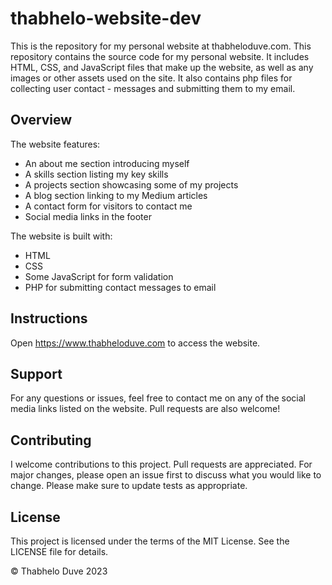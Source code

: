 # thabhelo-website-dev
This is the repository for my personal website at thabheloduve.com.
This repository contains the source code for my personal website. It includes HTML, CSS, and JavaScript files that make up the website, as well as any images or other assets used on the site. It also contains php files for collecting user contact - messages and submitting them to my email.

## Overview
The website features:
- An about me section introducing myself
- A skills section listing my key skills
- A projects section showcasing some of my projects  
- A blog section linking to my Medium articles
- A contact form for visitors to contact me
- Social media links in the footer  

The website is built with:
- HTML 
- CSS
- Some JavaScript for form validation
- PHP for submitting contact messages to email

## Instructions
Open https://www.thabheloduve.com to access the website.

## Support
For any questions or issues, feel free to contact me on any of the social media links listed on the website. Pull requests are also welcome!

## Contributing
I welcome contributions to this project. Pull requests are appreciated. For major changes, please open an issue first to discuss what you would like to change.
Please make sure to update tests as appropriate.

## License
This project is licensed under the terms of the MIT License. See the LICENSE file for details.

© Thabhelo Duve 2023
